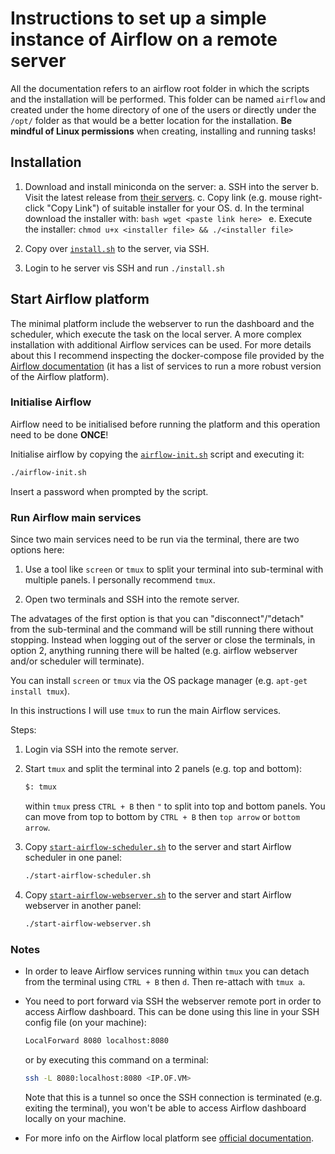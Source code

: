 # Instructions to set up a simple instance of Airflow on a remote server

All the documentation refers to an airflow root folder in which the scripts and the installation will be performed. This folder can be named `airflow` and created under the home directory of one of the users or directly under the `/opt/` folder as that would be a better location for the installation. __Be mindful of Linux permissions__ when creating, installing and running tasks!

## Installation

1. Download and install miniconda on the server:
    a. SSH into the server
    b. Visit the latest release from [their servers](https://docs.conda.io/en/latest/miniconda.html).
    c. Copy link (e.g. mouse right-click "Copy Link") of suitable installer for your OS.
    d. In the terminal download the installer with:
        ```bash
        wget <paste link here>
        ```
    e. Execute the installer: `chmod u+x <installer file> && ./<installer file>`

2. Copy over [`install.sh`](/air-flow-local-test/install.sh) to the server, via SSH.

3. Login to he server vis SSH and run `./install.sh`

## Start Airflow platform

The minimal platform include the webserver to run the dashboard and the scheduler, which execute the task on the local server. A more complex installation with additional Airflow services can be used. For more details about this I recommend inspecting the docker-compose file provided by the [Airflow documentation](https://airflow.apache.org/docs/apache-airflow/stable/start/docker.html) (it has a list of services to run a more robust version of the Airflow platform).

### Initialise Airflow

Airflow need to be initialised before running the platform and this operation need to be done __ONCE__!

Initialise airflow by copying the [`airflow-init.sh`](/air-flow-local-test/airflow-init.sh) script and executing it:

```bash
./airflow-init.sh
```

Insert a password when prompted by the script.

### Run Airflow main services

Since two main services need to be run via the terminal, there are two options here:

1. Use a tool like `screen` or `tmux` to split your terminal into sub-terminal with multiple panels. I personally recommend `tmux`.

2. Open two terminals and SSH into the remote server.

The advatages of the first option is that you can "disconnect"/"detach" from the sub-terminal and the command will be still running there without stopping. Instead when logging out of the server or close the terminals, in option 2, anything running there will be halted (e.g. airflow webserver and/or scheduler will terminate).


You can install `screen` or `tmux` via the OS package manager (e.g. `apt-get install tmux`).

In this instructions I will use `tmux` to run the main Airflow services.

Steps:

1. Login via SSH into the remote server.

2. Start `tmux` and split the terminal into 2 panels (e.g. top and bottom):

    ```bash
    $: tmux
    ```
    within `tmux` press `CTRL + B` then `"` to split into top and bottom panels. You can move from top to bottom by `CTRL + B` then `top arrow` or `bottom arrow`.

3. Copy [`start-airflow-scheduler.sh`](/air-flow-local-test/start-airflow-scheduler.sh) to the server and start Airflow scheduler in one panel:

    ```bash
    ./start-airflow-scheduler.sh
    ```

4. Copy [`start-airflow-webserver.sh`](/air-flow-local-test/start-airflow-webserver.sh) to the server and start Airflow webserver in another panel:

    ```bash
    ./start-airflow-webserver.sh
    ```

### Notes

* In order to leave Airflow services running within `tmux` you can detach from the terminal using `CTRL + B` then `d`. Then re-attach with `tmux a`.

* You need to port forward via SSH the webserver remote port in order to access Airflow dashboard. This can be done using this line in your SSH config file (on your machine):

    ```bash
    LocalForward 8080 localhost:8080
    ```

    or by executing this command on a terminal:

    ```bash
    ssh -L 8080:localhost:8080 <IP.OF.VM>
    ```

    Note that this is a tunnel so once the SSH connection is terminated (e.g. exiting the terminal), you won't be able to access Airflow dashboard locally on your machine.

* For more info on the Airflow local platform see [official documentation](https://airflow.apache.org/docs/apache-airflow/stable/start/local.html).
